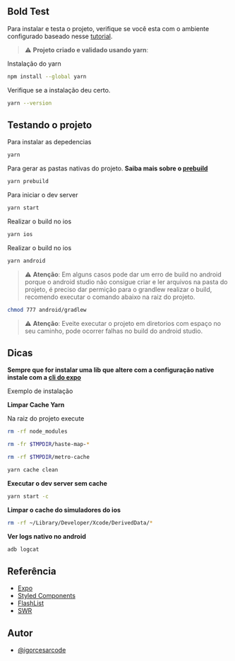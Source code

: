 ## Bold Test

Para instalar e testa o projeto, verifique se você esta com o ambiente configurado baseado nesse [tutorial](https://react-native.rocketseat.dev/).

> ⚠️ **Projeto criado e validado usando yarn**:

Instalação do yarn

```bash
npm install --global yarn
```

Verifique se a instalação deu certo.

```bash
yarn --version
```

## Testando o projeto

Para instalar as depedencias

```bash
yarn
```

Para gerar as pastas nativas do projeto.
**Saiba mais sobre o [prebuild](hhttps://docs.expo.dev/workflow/prebuild/)**

```bash
yarn prebuild
```

Para iniciar o dev server

```bash
yarn start
```

Realizar o build no ios

```bash
yarn ios
```

Realizar o build no ios

```bash
yarn android
```

> ⚠️ **Atenção**: Em alguns casos pode dar um erro de build no android porque o android studio não consigue criar e ler arquivos na pasta do projeto, é preciso dar permição para o grandlew realizar o build, recomendo executar o comando abaixo na raiz do projeto.

```bash
chmod 777 android/gradlew
```

> ⚠️ **Atenção**: Eveite executar o projeto em diretorios com espaço no seu caminho, pode ocorrer falhas no build do android studio.

## Dicas

**Sempre que for instalar uma lib que altere com a configuração native instale com a [cli do expo](https://www.npmjs.com/package/expo-cli)**

Exemplo de instalação

**Limpar Cache Yarn**

Na raiz do projeto execute

```bash
rm -rf node_modules
```

```bash
rm -fr $TMPDIR/haste-map-*
```

```bash
rm -rf $TMPDIR/metro-cache
```

```bash
yarn cache clean
```

**Executar o dev server sem cache**

```bash
yarn start -c
```

**Limpar o cache do simuladores do ios**

```bash
rm -rf ~/Library/Developer/Xcode/DerivedData/*
```

**Ver logs nativo no android**

```bash
adb logcat
```

## Referência

- [Expo](https://expo.dev/)
- [Styled Components](https://styled-components.com/)
- [FlashList](https://shopify.github.io/flash-list/)
- [SWR](https://swr.vercel.app/)

## Autor

- [@igorcesarcode](https://www.github.com/igorcesarcode)
